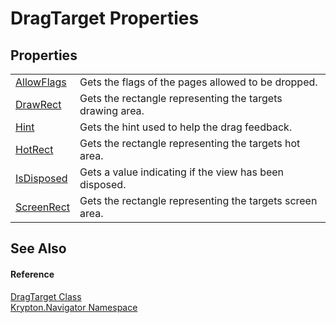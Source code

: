 # DragTarget Properties




## Properties
<table>
<tr>
<td><a href="82241349-e75f-1684-3465-d9fc4259bb01.md">AllowFlags</a></td>
<td>Gets the flags of the pages allowed to be dropped.</td></tr>
<tr>
<td><a href="ca32b544-def2-4579-5d60-d314484dfae5.md">DrawRect</a></td>
<td>Gets the rectangle representing the targets drawing area.</td></tr>
<tr>
<td><a href="43bd5245-d0d5-81da-4803-71c9f2c44268.md">Hint</a></td>
<td>Gets the hint used to help the drag feedback.</td></tr>
<tr>
<td><a href="98ad1672-0adb-367a-65f4-d1910bbb125b.md">HotRect</a></td>
<td>Gets the rectangle representing the targets hot area.</td></tr>
<tr>
<td><a href="ba3971af-e3ac-eecd-4026-bc9650990ed9.md">IsDisposed</a></td>
<td>Gets a value indicating if the view has been disposed.</td></tr>
<tr>
<td><a href="e750159c-a6fa-af22-d160-61d819e06fb8.md">ScreenRect</a></td>
<td>Gets the rectangle representing the targets screen area.</td></tr>
</table>

## See Also


#### Reference
<a href="f1d849a0-d298-aa7a-5998-86160021bf89.md">DragTarget Class</a>  
<a href="a21ac074-d119-3dc6-bd1c-d3a12c0128bc.md">Krypton.Navigator Namespace</a>  
